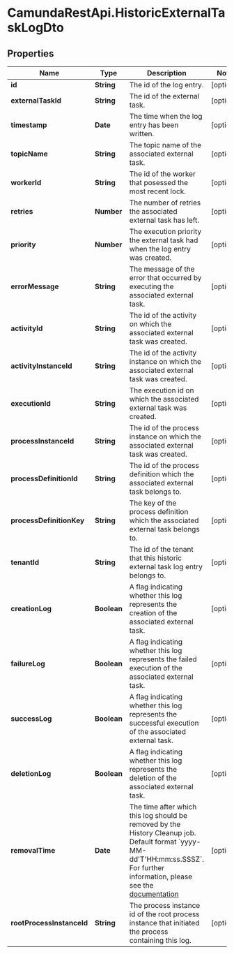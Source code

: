# CamundaRestApi.HistoricExternalTaskLogDto

## Properties
Name | Type | Description | Notes
------------ | ------------- | ------------- | -------------
**id** | **String** | The id of the log entry. | [optional] 
**externalTaskId** | **String** | The id of the external task. | [optional] 
**timestamp** | **Date** | The time when the log entry has been written. | [optional] 
**topicName** | **String** | The topic name of the associated external task. | [optional] 
**workerId** | **String** | The id of the worker that posessed the most recent lock. | [optional] 
**retries** | **Number** | The number of retries the associated external task has left. | [optional] 
**priority** | **Number** | The execution priority the external task had when the log entry was created. | [optional] 
**errorMessage** | **String** | The message of the error that occurred by executing the associated external task. | [optional] 
**activityId** | **String** | The id of the activity on which the associated external task was created. | [optional] 
**activityInstanceId** | **String** | The id of the activity instance on which the associated external task was created. | [optional] 
**executionId** | **String** | The execution id on which the associated external task was created. | [optional] 
**processInstanceId** | **String** | The id of the process instance on which the associated external task was created. | [optional] 
**processDefinitionId** | **String** | The id of the process definition which the associated external task belongs to. | [optional] 
**processDefinitionKey** | **String** | The key of the process definition which the associated external task belongs to. | [optional] 
**tenantId** | **String** | The id of the tenant that this historic external task log entry belongs to. | [optional] 
**creationLog** | **Boolean** | A flag indicating whether this log represents the creation of the associated external task. | [optional] 
**failureLog** | **Boolean** | A flag indicating whether this log represents the failed execution of the associated external task. | [optional] 
**successLog** | **Boolean** | A flag indicating whether this log represents the successful execution of the associated external task. | [optional] 
**deletionLog** | **Boolean** | A flag indicating whether this log represents the deletion of the associated external task. | [optional] 
**removalTime** | **Date** | The time after which this log should be removed by the History Cleanup job. Default format &#x60;yyyy-MM-dd&#x27;T&#x27;HH:mm:ss.SSSZ&#x60;.  For further information, please see the [documentation](https://docs.camunda.org/manual/develop/reference/rest/overview/date-format/) | [optional] 
**rootProcessInstanceId** | **String** | The process instance id of the root process instance that initiated the process containing this log. | [optional] 
